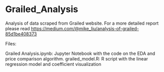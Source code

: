 # Grailed_Analysis

Analysis of data scraped from Grailed website. For a more detailed report please read https://medium.com/@mike_liu/analysis-of-grailed-85d1be408373

Files:

Grailed Analysis.ipynb: Jupyter Notebook with the code on the EDA and price comparison algorithm. 
grailed_model.R: R script with the linear regression model and coefficient visualization

